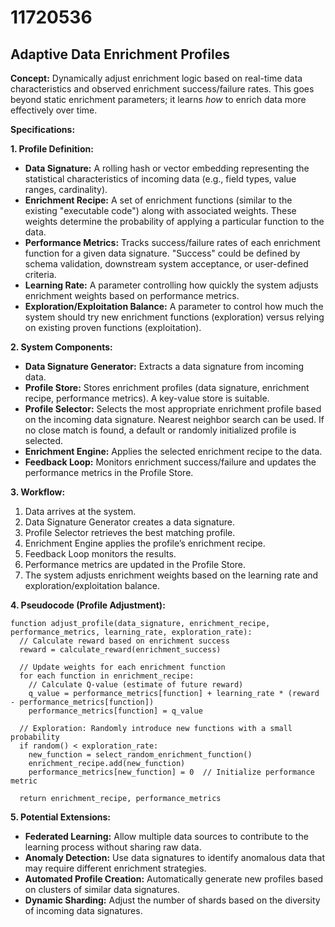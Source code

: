 # 11720536

## Adaptive Data Enrichment Profiles

**Concept:** Dynamically adjust enrichment logic based on real-time data characteristics and observed enrichment success/failure rates. This goes beyond static enrichment parameters; it learns *how* to enrich data more effectively over time.

**Specifications:**

**1. Profile Definition:**

*   **Data Signature:** A rolling hash or vector embedding representing the statistical characteristics of incoming data (e.g., field types, value ranges, cardinality).
*   **Enrichment Recipe:** A set of enrichment functions (similar to the existing "executable code") along with associated weights.  These weights determine the probability of applying a particular function to the data.
*   **Performance Metrics:**  Tracks success/failure rates of each enrichment function for a given data signature.  "Success" could be defined by schema validation, downstream system acceptance, or user-defined criteria.
*   **Learning Rate:**  A parameter controlling how quickly the system adjusts enrichment weights based on performance metrics.
*   **Exploration/Exploitation Balance:** A parameter to control how much the system should try new enrichment functions (exploration) versus relying on existing proven functions (exploitation).

**2. System Components:**

*   **Data Signature Generator:** Extracts a data signature from incoming data.
*   **Profile Store:**  Stores enrichment profiles (data signature, enrichment recipe, performance metrics). A key-value store is suitable.
*   **Profile Selector:**  Selects the most appropriate enrichment profile based on the incoming data signature.  Nearest neighbor search can be used. If no close match is found, a default or randomly initialized profile is selected.
*   **Enrichment Engine:**  Applies the selected enrichment recipe to the data.
*   **Feedback Loop:**  Monitors enrichment success/failure and updates the performance metrics in the Profile Store.

**3. Workflow:**

1.  Data arrives at the system.
2.  Data Signature Generator creates a data signature.
3.  Profile Selector retrieves the best matching profile.
4.  Enrichment Engine applies the profile’s enrichment recipe.
5.  Feedback Loop monitors the results.
6.  Performance metrics are updated in the Profile Store.
7.  The system adjusts enrichment weights based on the learning rate and exploration/exploitation balance.

**4. Pseudocode (Profile Adjustment):**

```
function adjust_profile(data_signature, enrichment_recipe, performance_metrics, learning_rate, exploration_rate):
  // Calculate reward based on enrichment success
  reward = calculate_reward(enrichment_success)

  // Update weights for each enrichment function
  for each function in enrichment_recipe:
    // Calculate Q-value (estimate of future reward)
    q_value = performance_metrics[function] + learning_rate * (reward - performance_metrics[function])
    performance_metrics[function] = q_value

  // Exploration: Randomly introduce new functions with a small probability
  if random() < exploration_rate:
    new_function = select_random_enrichment_function()
    enrichment_recipe.add(new_function)
    performance_metrics[new_function] = 0  // Initialize performance metric

  return enrichment_recipe, performance_metrics
```

**5. Potential Extensions:**

*   **Federated Learning:**  Allow multiple data sources to contribute to the learning process without sharing raw data.
*   **Anomaly Detection:**  Use data signatures to identify anomalous data that may require different enrichment strategies.
*   **Automated Profile Creation:**  Automatically generate new profiles based on clusters of similar data signatures.
*   **Dynamic Sharding:** Adjust the number of shards based on the diversity of incoming data signatures.
